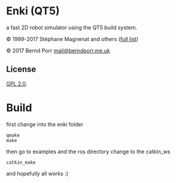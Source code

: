 # Enki (QT5)

a fast 2D robot simulator using the QT5 build system.

© 1999-2017 Stéphane Magnenat and others ([full list](AUTHORS))

© 2017 Bernd Porr <mail@berndporr.me.uk>


## License

[GPL 2.0](LICENSE).

# Build

first change into the enki folder

```
qmake
make
```
then go to examples and the ros directory
change to the catkin_ws
```
catkin_make
```
and hopefully all works :)
